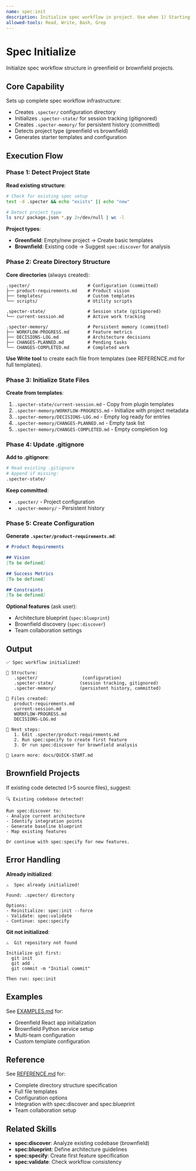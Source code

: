 ```yaml
---
name: spec:init
description: Initialize spec workflow in project. Use when 1) Starting new project with spec workflow, 2) User says "initialize spec" or "setup spec workflow", 3) Adding spec to existing codebase, 4) Need to create .specter/ structure. Creates directory structure, state management, and configuration.
allowed-tools: Read, Write, Bash, Grep
---
```


# Spec Initialize

Initialize spec workflow structure in greenfield or brownfield projects.

## Core Capability

Sets up complete spec workflow infrastructure:
- Creates `.specter/` configuration directory
- Initializes `.specter-state/` for session tracking (gitignored)
- Creates `.specter-memory/` for persistent history (committed)
- Detects project type (greenfield vs brownfield)
- Generates starter templates and configuration

## Execution Flow

### Phase 1: Detect Project State

**Read existing structure**:
```bash
# Check for existing spec setup
test -d .specter && echo "exists" || echo "new"

# Detect project type
ls src/ package.json *.py 2>/dev/null | wc -l
```

**Project types**:
- **Greenfield**: Empty/new project → Create basic templates
- **Brownfield**: Existing code → Suggest `spec:discover` for analysis

### Phase 2: Create Directory Structure

**Core directories** (always created):
```
.specter/                      # Configuration (committed)
├── product-requirements.md    # Product vision
├── templates/                 # Custom templates
└── scripts/                   # Utility scripts

.specter-state/                # Session state (gitignored)
└── current-session.md         # Active work tracking

.specter-memory/               # Persistent memory (committed)
├── WORKFLOW-PROGRESS.md       # Feature metrics
├── DECISIONS-LOG.md           # Architecture decisions
├── CHANGES-PLANNED.md         # Pending tasks
└── CHANGES-COMPLETED.md       # Completed work
```

**Use Write tool** to create each file from templates (see REFERENCE.md for full templates).

### Phase 3: Initialize State Files

**Create from templates**:
1. `.specter-state/current-session.md` - Copy from plugin templates
2. `.specter-memory/WORKFLOW-PROGRESS.md` - Initialize with project metadata
3. `.specter-memory/DECISIONS-LOG.md` - Empty log ready for entries
4. `.specter-memory/CHANGES-PLANNED.md` - Empty task list
5. `.specter-memory/CHANGES-COMPLETED.md` - Empty completion log

### Phase 4: Update .gitignore

**Add to .gitignore**:
```bash
# Read existing .gitignore
# Append if missing:
.specter-state/
```

**Keep committed**:
- `.specter/` - Project configuration
- `.specter-memory/` - Persistent history

### Phase 5: Create Configuration

**Generate `.specter/product-requirements.md`**:
```markdown
# Product Requirements

## Vision
[To be defined]

## Success Metrics
[To be defined]

## Constraints
[To be defined]
```

**Optional features** (ask user):
- Architecture blueprint (`spec:blueprint`)
- Brownfield discovery (`spec:discover`)
- Team collaboration settings

## Output

```
✅ Spec workflow initialized!

📁 Structure:
   .specter/                 (configuration)
   .specter-state/          (session tracking, gitignored)
   .specter-memory/         (persistent history, committed)

📝 Files created:
   product-requirements.md
   current-session.md
   WORKFLOW-PROGRESS.md
   DECISIONS-LOG.md

🎯 Next steps:
   1. Edit .specter/product-requirements.md
   2. Run spec:specify to create first feature
   3. Or run spec:discover for brownfield analysis

📖 Learn more: docs/QUICK-START.md
```

## Brownfield Projects

If existing code detected (>5 source files), suggest:

```
🔍 Existing codebase detected!

Run spec:discover to:
- Analyze current architecture
- Identify integration points
- Generate baseline blueprint
- Map existing features

Or continue with spec:specify for new features.
```

## Error Handling

**Already initialized**:
```
⚠️  Spec already initialized!

Found: .specter/ directory

Options:
- Reinitialize: spec:init --force
- Validate: spec:validate
- Continue: spec:specify
```

**Git not initialized**:
```
⚠️  Git repository not found

Initialize git first:
  git init
  git add .
  git commit -m "Initial commit"

Then run: spec:init
```

## Examples

See [EXAMPLES.md](./EXAMPLES.md) for:
- Greenfield React app initialization
- Brownfield Python service setup
- Multi-team configuration
- Custom template configuration

## Reference

See [REFERENCE.md](./REFERENCE.md) for:
- Complete directory structure specification
- Full file templates
- Configuration options
- Integration with spec:discover and spec:blueprint
- Team collaboration setup

## Related Skills

- **spec:discover**: Analyze existing codebase (brownfield)
- **spec:blueprint**: Define architecture guidelines
- **spec:specify**: Create first feature specification
- **spec:validate**: Check workflow consistency
